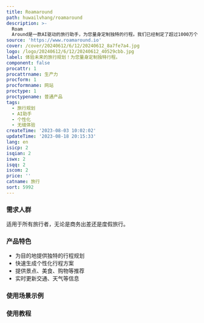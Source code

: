 ```yaml
---
title: Roamaround
path: huwailvhang/roamaround
description: >-
  Roam
  Around是一款AI驱动的旅行助手，为您量身定制独特的行程。我们已经制定了超过1000万个行程方案。只需选择目的地，我们将在几秒钟内提供一个独特的计划。立即享受无缝的旅行规划体验！
source: 'https://www.roamaround.io'
cover: /cover/20240612/6/12/20240612_8a7fe7a4.jpg
logo: /logo/20240612/6/12/20240612_40529cbb.jpg
label: 体验未来的旅行规划！为您量身定制独特行程。
component: false
procattr: 1
procattrname: 生产力
procform: 1
procformname: 网站
proctype: 1
proctypename: 普通产品
tags:
  - 旅行规划
  - AI助手
  - 个性化
  - 无缝体验
createTime: '2023-08-03 10:02:02'
updateTime: '2023-08-18 20:15:33'
lang: en
isicp: 2
isqian: 2
iswx: 2
isqq: 2
iscom: 2
price: ''
catname: 旅行
sort: 5992
---
```




### 需求人群
适用于所有旅行者，无论是商务出差还是度假旅行。

### 产品特色
- 为目的地提供独特的行程规划
- 快速生成个性化行程方案
- 提供景点、美食、购物等推荐
- 实时更新交通、天气等信息

### 使用场景示例


### 使用教程


  
